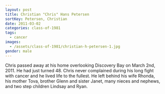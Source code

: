 ```yaml
---
layout: post
title: Christian "Chris" Hans Petersen
sortKey: Petersen, Christian
date: 2011-03-02
categories: class-of-1981
tags:
  - cancer
images:
  - /assets/class-of-1981/christian-h-petersen-1.jpg
gender: male
---
```

Chris passed away at his home overlooking Discovery Bay on March 2nd, 2011. He had just turned 48. Chris never complained during his long fight with cancer and he lived life to the fullest. He left behind his wife Rhonda, his mother Tova, brother Glenn and sister Janet, many nieces and nephews, and two step children Lindsay and Ryan.
